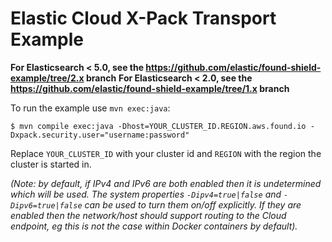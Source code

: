 # Elastic Cloud X-Pack Transport Example

**For Elasticsearch < 5.0, see the https://github.com/elastic/found-shield-example/tree/2.x branch**
**For Elasticsearch < 2.0, see the https://github.com/elastic/found-shield-example/tree/1.x branch**

To run the example use ``mvn exec:java``:

    $ mvn compile exec:java -Dhost=YOUR_CLUSTER_ID.REGION.aws.found.io -Dxpack.security.user="username:password"

Replace `YOUR_CLUSTER_ID` with your cluster id and `REGION` with the region the cluster is started in.

_(Note: by default, if IPv4 and IPv6 are both enabled then it is undetermined which will be used. The system properties `-Dipv4=true|false` and `-Dipv6=true|false` can be used to turn them on/off explicitly. If they are enabled then the network/host should support routing to the Cloud endpoint, eg this is not the case within Docker containers by default)._
